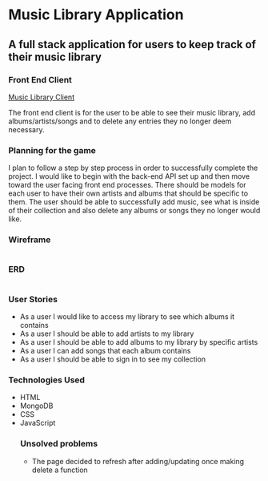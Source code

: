<h1><strong>Music Library Application</strong></h1>
<h2>A full stack application for users to keep track of their music library</h2>

<h3>Front End Client</h3>
<a href="https://github.com/ItsAllDari/music-library-client">Music Library Client</a>
<p>The front end client is for the user to be able to see their music library, add albums/artists/songs and to delete any entries they no longer deem necessary.</p>

<h3>Planning for the game</h3>
<p>I plan to follow a step by step process in order to successfully complete the project. I would like to begin with the back-end API set up and then move toward the user facing front end processes. There should be models for each user to have their own artists and albums that should be specific to them. The user should be able to successfully add music, see what is inside of their collection and also delete any albums or songs they no longer would like.</p>

<h3>Wireframe</h3>
<img src"https://i.imgur.com/RWlELMf.jpg">

<h3>ERD</h3>
<img src"https://i.imgur.com/qHmgfxj.jpg">

<h3>User Stories</h3>
<ul>
<li>As a user I would like to access my library to see which albums it contains</li>
<li>As a user I should be able to add artists to my library</li>
<li>As a user I should be able to add albums to my library by specific artists</li>
<li>As a user I can add songs that each album contains</li>
<li>As a user I should be able to sign in to see my collection</li>
</ul>

<h3>Technologies Used</h3>
<ul>
<li>HTML</li>
<li>MongoDB</li>
<li>CSS</li>
<li>JavaScript</li>

<h3>Unsolved problems</h3>
<ul>
<li>The page decided to refresh after adding/updating once making delete a function</li>
</ul>
